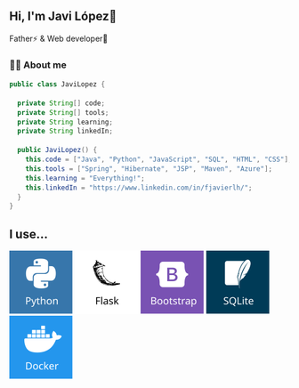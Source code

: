 
## Hi, I'm Javi López👋
Father⚡ & Web developer🚀

### 👦🏻 About me 
```java
public class JaviLopez {

  private String[] code;
  private String[] tools;
  private String learning;
  private String linkedIn;
  
  public JaviLopez() {
    this.code = ["Java", "Python", "JavaScript", "SQL", "HTML", "CSS"];
    this.tools = ["Spring", "Hibernate", "JSP", "Maven", "Azure"];
    this.learning = "Everything!";
    this.linkedIn = "https://www.linkedin.com/in/fjavierlh/";
  }
}
```

## I use...
![Python](img/python.svg)
![Flask](img/flask.svg)
![Bootstrap](img/bootstrap.svg)
![SQLite](img/sqlite.svg)
![Docker](img/docker.svg)
